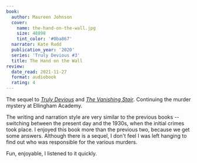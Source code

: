 ```yaml
---
book:
  author: Maureen Johnson
  cover:
    name: the-hand-on-the-wall.jpg
    size: 48898
    tint_color: '#0ba867'
  narrator: Kate Rudd
  publication_year: '2020'
  series: 'Truly Devious #3'
  title: The Hand on the Wall
review:
  date_read: 2021-11-27
  format: audiobook
  rating: 4
---
```


The sequel to [*Truly Devious*](/reviews/truly-devious/) and [*The Vanishing Stair*](/reviews/the-vanishing-stair/).
Continuing the murder mystery at Ellingham Academy.

The writing and narration style are very similar to the previous books -- switching between the present day and the 1930s, when the initial crimes took place.
I enjoyed this book more than the previous two, because we get some answers.
Although there is a sequel, I don't feel I was left hanging to find out who was responsible for the various murders.

Fun, enjoyable, I listened to it quickly.